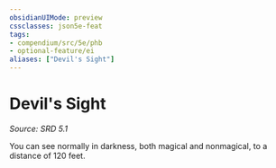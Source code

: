 ```yaml
---
obsidianUIMode: preview
cssclasses: json5e-feat
tags:
- compendium/src/5e/phb
- optional-feature/ei
aliases: ["Devil's Sight"]
---
```

# Devil's Sight
*Source: SRD 5.1*  

You can see normally in darkness, both magical and nonmagical, to a distance of 120 feet.